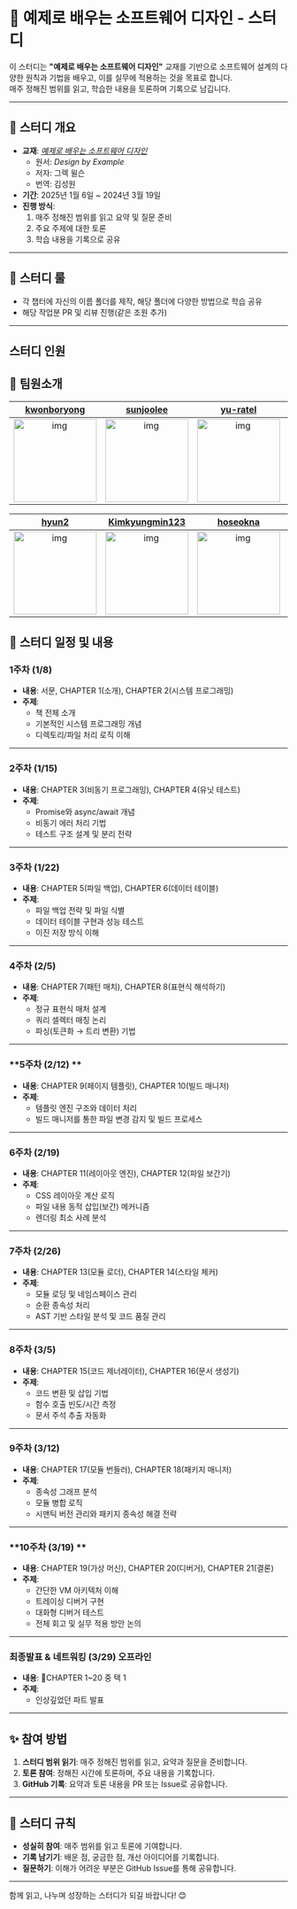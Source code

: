 # 📘 예제로 배우는 소프트웨어 디자인 - 스터디

이 스터디는 **"예제로 배우는 소프트웨어 디자인"** 교재를 기반으로 소프트웨어 설계의 다양한 원칙과 기법을 배우고, 이를 실무에 적용하는 것을 목표로 합니다.  
매주 정해진 범위를 읽고, 학습한 내용을 토론하며 기록으로 남깁니다.

---

## 📖 스터디 개요  
- **교재**: [*예제로 배우는 소프트웨어 디자인*](https://product.kyobobook.co.kr/detail/S000214608148)  
  - 원서: *Design by Example*  
  - 저자: 그렉 윌슨  
  - 번역: 김성원  
- **기간**: 2025년 1월 6일 ~ 2024년 3월 19일  
- **진행 방식**:  
  1. 매주 정해진 범위를 읽고 요약 및 질문 준비  
  2. 주요 주제에 대한 토론  
  3. 학습 내용을 기록으로 공유  

---

## 📖 스터디 룰
- 각 챕터에 자신의 이름 폴더를 제작, 해당 폴더에 다양한 방법으로 학습 공유
- 해당 작업분 PR 및 리뷰 진행(같은 조원 추가)


---

## 스터디 인원

## 📌 팀원소개

|                                                       [kwonboryong](https://github.com/kwonboryong)                                                       |                                                                         [sunjoolee](https://github.com/sunjoolee)                                                                         |                                                       [yu-ratel](https://github.com/yu-ratel)                                                       |                                                       [ksh200070](https://github.com/ksh200070)                                                       |   [temp](https://github.com/empty)  |
| :---------------------------------------------------------------------------------------------------------------------: | :---------------------------------------------------------------------------------------------------------------------------------------------------------: | :---------------------------------------------------------------------------------------------------------------------: | :---------------------------------------------------------------------------------------------------------------------: | :---------------------------------------------------------------------------------------------------------------------: |
| [<img src="https://github.com/kwonboryong.png" alt="img" height="150px" width="150px" />](https://github.com/kwonboryong) | [<img src="https://github.com/sunjoolee.png" alt="img" height="150px" width="150px" />](https://github.com/sunjoolee) | [<img src="https://github.com/yu-ratel.png" alt="img" height="150px" width="150px" />](https://github.com/yu-ratel) | [<img src="https://github.com/ksh200070.png" alt="img" height="150px" width="150px" />](https://github.com/ksh200070) | [<img src="https://github.com/empty.png" alt="img" height="150px" width="150px" />](https://github.com/empty) |

|                                                       [hyun2](https://github.com/hyun2)                                                       |                                                                         [Kimkyungmin123](https://github.com/Kimkyungmin123)                                                                         |                                                       [hoseokna](https://github.com/hoseokna)                                                       |  [eunjeong90](https://github.com/eunjeong90)  |
| :---------------------------------------------------------------------------------------------------------------------: | :---------------------------------------------------------------------------------------------------------------------------------------------------------:  | :---------------------------------------------------------------------------------------------------------------------: | :---------------------------------------------------------------------------------------------------------------------: |
| [<img src="https://github.com/dhyun2.png" alt="img" height="150px" width="150px" />](https://github.com/hyun2) | [<img src="https://github.com/Kimkyungmin123.png" alt="img" height="150px" width="150px" />](https://github.com/Kimkyungmin123) | [<img src="https://github.com/hoseokna.png" alt="img" height="150px" width="150px" />](https://github.com/hoseokna) | [<img src="https://github.com/eunjeong90.png" alt="img" height="150px" width="150px" />](https://github.com/eunjeong90) |





## 📅 스터디 일정 및 내용  

### **1주차 (1/8)**
- **내용**: 서문, CHAPTER 1(소개), CHAPTER 2(시스템 프로그래밍)  
- **주제**:  
  - 책 전체 소개  
  - 기본적인 시스템 프로그래밍 개념  
  - 디렉토리/파일 처리 로직 이해  

---

### **2주차 (1/15)**
- **내용**: CHAPTER 3(비동기 프로그래밍), CHAPTER 4(유닛 테스트)  
- **주제**:  
  - Promise와 async/await 개념  
  - 비동기 에러 처리 기법  
  - 테스트 구조 설계 및 분리 전략  

---

### **3주차 (1/22)**
- **내용**: CHAPTER 5(파일 백업), CHAPTER 6(데이터 테이블)  
- **주제**:  
  - 파일 백업 전략 및 파일 식별  
  - 데이터 테이블 구현과 성능 테스트  
  - 이진 저장 방식 이해  

---

### **4주차 (2/5)**
- **내용**: CHAPTER 7(패턴 매치), CHAPTER 8(표현식 해석하기)  
- **주제**:  
  - 정규 표현식 매처 설계  
  - 쿼리 셀렉터 매칭 논리  
  - 파싱(토큰화 → 트리 변환) 기법  

---

### **5주차 (2/12) **
- **내용**: CHAPTER 9(페이지 템플릿), CHAPTER 10(빌드 매니저)  
- **주제**:  
  - 템플릿 엔진 구조와 데이터 처리  
  - 빌드 매니저를 통한 파일 변경 감지 및 빌드 프로세스  

---

### **6주차 (2/19)**
- **내용**: CHAPTER 11(레이아웃 엔진), CHAPTER 12(파일 보간기)  
- **주제**:  
  - CSS 레이아웃 계산 로직  
  - 파일 내용 동적 삽입(보간) 메커니즘  
  - 렌더링 최소 사례 분석  

---

### **7주차 (2/26)**
- **내용**: CHAPTER 13(모듈 로더), CHAPTER 14(스타일 체커)  
- **주제**:  
  - 모듈 로딩 및 네임스페이스 관리  
  - 순환 종속성 처리  
  - AST 기반 스타일 분석 및 코드 품질 관리  

---

### **8주차 (3/5)**
- **내용**: CHAPTER 15(코드 제너레이터), CHAPTER 16(문서 생성기)  
- **주제**:  
  - 코드 변환 및 삽입 기법  
  - 함수 호출 빈도/시간 측정  
  - 문서 주석 추출 자동화  

---

### **9주차 (3/12)**
- **내용**: CHAPTER 17(모듈 번들러), CHAPTER 18(패키지 매니저)  
- **주제**:  
  - 종속성 그래프 분석  
  - 모듈 병합 로직  
  - 시맨틱 버전 관리와 패키지 종속성 해결 전략  

---

### **10주차 (3/19) **
- **내용**: CHAPTER 19(가상 머신), CHAPTER 20(디버거), CHAPTER 21(결론)  
- **주제**:  
  - 간단한 VM 아키텍처 이해  
  - 트레이싱 디버거 구현  
  - 대화형 디버거 테스트  
  - 전체 회고 및 실무 적용 방안 논의  

---

### **최종발표 & 네트워킹 (3/29) 오프라인**
- **내용**: CHAPTER 1~20 중 택 1
- **주제**:  
  - 인상깊었던 파트 발표

---

## ✨ 참여 방법  
1. **스터디 범위 읽기**: 매주 정해진 범위를 읽고, 요약과 질문을 준비합니다.  
2. **토론 참여**: 정해진 시간에 토론하며, 주요 내용을 기록합니다.  
3. **GitHub 기록**: 요약과 토론 내용을 PR 또는 Issue로 공유합니다.  

---

## 📌 스터디 규칙  
- **성실히 참여**: 매주 범위를 읽고 토론에 기여합니다.  
- **기록 남기기**: 배운 점, 궁금한 점, 개선 아이디어를 기록합니다.  
- **질문하기**: 이해가 어려운 부분은 GitHub Issue를 통해 공유합니다.  

---

함께 읽고, 나누며 성장하는 스터디가 되길 바랍니다! 😊
